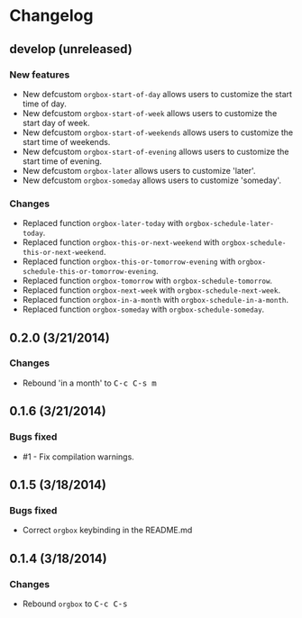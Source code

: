 # Changelog

## develop (unreleased)

### New features

* New defcustom `orgbox-start-of-day` allows users to customize the
  start time of day.
* New defcustom `orgbox-start-of-week` allows users to customize the
  start day of week.
* New defcustom `orgbox-start-of-weekends` allows users to customize
  the start time of weekends.
* New defcustom `orgbox-start-of-evening` allows users to customize
  the start time of evening.
* New defcustom `orgbox-later` allows users to customize 'later'.
* New defcustom `orgbox-someday` allows users to customize 'someday'.

### Changes

* Replaced function `orgbox-later-today` with
  `orgbox-schedule-later-today`.
* Replaced function `orgbox-this-or-next-weekend` with
  `orgbox-schedule-this-or-next-weekend`.
* Replaced function `orgbox-this-or-tomorrow-evening` with
  `orgbox-schedule-this-or-tomorrow-evening`.
* Replaced function `orgbox-tomorrow` with `orgbox-schedule-tomorrow`.
* Replaced function `orgbox-next-week` with
  `orgbox-schedule-next-week`.
* Replaced function `orgbox-in-a-month` with
  `orgbox-schedule-in-a-month`.
* Replaced function `orgbox-someday` with `orgbox-schedule-someday`.


## 0.2.0 (3/21/2014)

### Changes

* Rebound 'in a month' to <kbd>C-c C-s m</kbd>


## 0.1.6 (3/21/2014)

### Bugs fixed

* #1 - Fix compilation warnings.


## 0.1.5 (3/18/2014)

### Bugs fixed

* Correct `orgbox` keybinding in the README.md


## 0.1.4 (3/18/2014)

### Changes

* Rebound `orgbox` to <kbd>C-c C-s</kbd>
